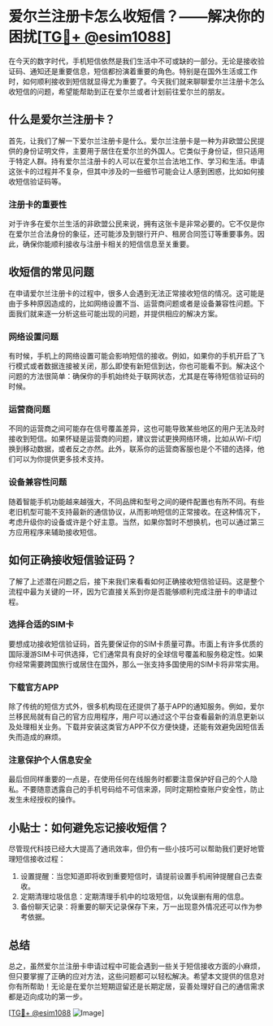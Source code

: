 # 爱尔兰注册卡怎么收短信？——解决你的困扰[[TG💪+ @esim1088](https://t.me/s/esim1088)]

在今天的数字时代，手机短信依然是我们生活中不可或缺的一部分。无论是接收验证码、通知还是重要信息，短信都扮演着重要的角色。特别是在国外生活或工作时，如何顺利接收到短信就显得尤为重要了。今天我们就来聊聊爱尔兰注册卡怎么收短信的问题，希望能帮助到正在爱尔兰或者计划前往爱尔兰的朋友。

## 什么是爱尔兰注册卡？

首先，让我们了解一下爱尔兰注册卡是什么。爱尔兰注册卡是一种为非欧盟公民提供的身份证明文件，主要用于居住在爱尔兰的外国人。它类似于身份证，但只适用于特定人群。持有爱尔兰注册卡的人可以在爱尔兰合法地工作、学习和生活。申请这张卡的过程并不复杂，但其中涉及的一些细节可能会让人感到困惑，比如如何接收短信验证码等。

### 注册卡的重要性

对于许多在爱尔兰生活的非欧盟公民来说，拥有这张卡是非常必要的。它不仅是你在爱尔兰合法身份的象征，还可能涉及到银行开户、租房合同签订等重要事务。因此，确保你能顺利接收与注册卡相关的短信信息至关重要。

## 收短信的常见问题

在申请爱尔兰注册卡的过程中，很多人会遇到无法正常接收短信的情况。这可能是由于多种原因造成的，比如网络设置不当、运营商问题或者是设备兼容性问题。下面我们就来逐一分析这些可能出现的问题，并提供相应的解决方案。

### 网络设置问题

有时候，手机上的网络设置可能会影响短信的接收。例如，如果你的手机开启了飞行模式或者数据连接被关闭，那么即使有新短信到达，你也可能看不到。解决这个问题的方法很简单：确保你的手机始终处于联网状态，尤其是在等待短信验证码的时候。

### 运营商问题

不同的运营商之间可能存在信号覆盖差异，这也可能导致某些地区的用户无法及时接收到短信。如果怀疑是运营商的问题，建议尝试更换网络环境，比如从Wi-Fi切换到移动数据，或者反之亦然。此外，联系你的运营商客服也是个不错的选择，他们可以为你提供更多技术支持。

### 设备兼容性问题

随着智能手机功能越来越强大，不同品牌和型号之间的硬件配置也有所不同。有些老旧机型可能不支持最新的通信协议，从而影响短信的正常接收。在这种情况下，考虑升级你的设备或许是个好主意。当然，如果你暂时不想换机，也可以通过第三方应用程序来辅助接收短信。

## 如何正确接收短信验证码？

了解了上述潜在问题之后，接下来我们来看看如何正确接收短信验证码。这是整个流程中最为关键的一环，因为它直接关系到你是否能够顺利完成注册卡的申请过程。

### 选择合适的SIM卡

要想成功接收短信验证码，首先要保证你的SIM卡质量可靠。市面上有许多优质的国际漫游SIM卡可供选择，它们通常具有良好的全球信号覆盖和服务稳定性。如果你经常需要跨国旅行或居住在国外，那么一张支持多国使用的SIM卡将非常实用。

### 下载官方APP

除了传统的短信方式外，很多机构现在还提供了基于APP的通知服务。例如，爱尔兰移民局就有自己的官方应用程序，用户可以通过这个平台查看最新的消息更新以及处理相关业务。下载并安装这类官方APP不仅方便快捷，还能有效避免因短信丢失而造成的麻烦。

### 注意保护个人信息安全

最后但同样重要的一点是，在使用任何在线服务时都要注意保护好自己的个人隐私。不要随意透露自己的手机号码给不可信来源，同时定期检查账户安全性，防止发生未经授权的操作。

## 小贴士：如何避免忘记接收短信？

尽管现代科技已经大大提高了通讯效率，但仍有一些小技巧可以帮助我们更好地管理短信接收过程：

1. 设置提醒：当您知道即将收到重要短信时，请提前设置手机闹钟提醒自己去查收。
2. 定期清理垃圾信息：定期清理手机中的垃圾短信，以免误删有用的信息。
3. 备份聊天记录：将重要的聊天记录保存下来，万一出现意外情况还可以作为参考依据。

## 总结

总之，虽然爱尔兰注册卡申请过程中可能会遇到一些关于短信接收方面的小麻烦，但只要掌握了正确的应对方法，这些问题都可以轻松解决。希望本文提供的信息对你有所帮助！无论是在爱尔兰短期逗留还是长期定居，妥善处理好自己的通信需求都是迈向成功的第一步。

[[TG💪+ @esim1088](https://t.me/s/esim1088) ![Image](https://i.postimg.cc/4NQfJmqS/Snipaste-2025-05-13-00-14-12.png)]
